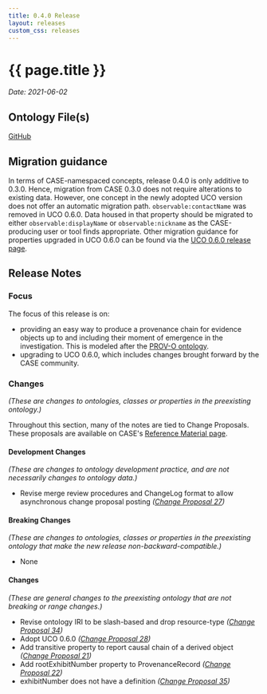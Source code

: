 ```yaml
---
title: 0.4.0 Release
layout: releases
custom_css: releases
---
```


# {{ page.title }}

*Date: 2021-06-02*

## Ontology File(s)

[GitHub](https://github.com/casework/CASE/releases/tag/0.4.0)

## Migration guidance

In terms of CASE-namespaced concepts, release 0.4.0 is only additive to 0.3.0.  Hence, migration from CASE 0.3.0 does not require alterations to existing data.  However, one concept in the newly adopted UCO version does not offer an automatic migration path.  `observable:contactName` was removed in UCO 0.6.0.  Data housed in that property should be migrated to either `observable:displayName` or `observable:nickname` as the CASE-producing user or tool finds appropriate.  Other migration guidance for properties upgraded in UCO 0.6.0 can be found via the [UCO 0.6.0 release page](https://unifiedcyberontology.org/releases/0.6.0/).

## Release Notes

### Focus

The focus of this release is on:
* providing an easy way to produce a provenance chain for evidence objects up to and including their moment of emergence in the investigation. This is modeled after the [PROV-O ontology](https://www.w3.org/TR/prov-o/).
* upgrading to UCO 0.6.0, which includes changes brought forward by the CASE community.

### Changes

*(These are changes to ontologies, classes or properties in the preexisting ontology.)*

Throughout this section, many of the notes are tied to Change Proposals.  These proposals are available on CASE's [Reference Material page](/resources/references.html).

#### Development Changes

*(These are changes to ontology development practice, and are not necessarily changes to ontology data.)*

* Revise merge review procedures and ChangeLog format to allow asynchronous change proposal posting
  *([Change Proposal 27](https://drive.google.com/file/d/17AUfa4EWe9-Tbv5wT46fM0q5LIWMzuYT/view))* 

#### Breaking Changes

*(These are changes to ontologies, classes or properties in the preexisting ontology that make the new release non-backward-compatible.)*

* None


#### Changes

*(These are general changes to the preexisting ontology that are not breaking or range changes.)*

* Revise ontology IRI to be slash-based and drop resource-type
  *([Change Proposal 34](https://drive.google.com/file/d/1J2UeRVeG_CCloTwo9Do628zvWcIpO5GR/view))*
* Adopt UCO 0.6.0
  *([Change Proposal 28](https://drive.google.com/file/d/1UCZzAqKIWzPmOstr7UJedCney2zrB5i1/view))* 
* Add transitive property to report causal chain of a derived object
  *([Change Proposal 21](https://drive.google.com/file/d/1EJnOYgJfDoDZteFsNxxCbxgQqiqVDL_L/view))* 
* Add rootExhibitNumber property to ProvenanceRecord
  *([Change Proposal 22](https://drive.google.com/file/d/1_nWd8IV8pBgXBACE_kFQd-eg3jTH8-Qp/view))* 
* exhibitNumber does not have a definition
  *([Change Proposal 35](https://drive.google.com/file/d/1LbLZnDXZlq-8n92iz55n0fQD46c-pa4w/view))* 
